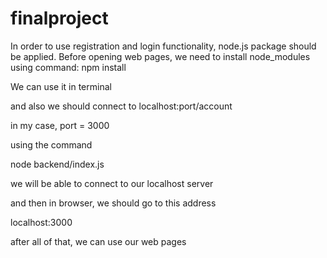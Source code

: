 # finalproject

In order to use registration and login functionality, node.js package should be applied.
Before opening web pages, we need to install node_modules using command: npm install

We can use it in terminal

and also we should connect to localhost:port/account

in my case, port = 3000

using the command 

node backend/index.js

we will be able to connect to our localhost server

and then in browser, we should go to this address

localhost:3000

after all of that, we can use our web pages
